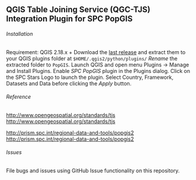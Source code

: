 ## QGIS Table Joining Service (QGC-TJS) Integration Plugin for SPC PopGIS

###### Installation
Requirement: QGIS 2.18.x +
Download the [last release](https://github.com/sopac/popgis-plugin/releases) and extract them to your QGIS plugins folder at `$HOME/.qgis2/python/plugins/`
*Rename* the extracted folder to `PopGIS`.
Launch QGIS and open menu Plugins -> Manage and Install Plugins.
Enable *SPC PopGIS* plugin in the Plugins dialog.
Click on the SPC Stars Logo to launch the plugin.
Select Country, Framework, Datasets and Data before clicking the *Apply* button.

###### Reference
http://www.opengeospatial.org/standards/tjs <http://www.opengeospatial.org/standards/tjs>

http://prism.spc.int/regional-data-and-tools/popgis2 <http://prism.spc.int/regional-data-and-tools/popgis2>

###### Issues
File bugs and issues using GitHub Issue functionality on this repository.






